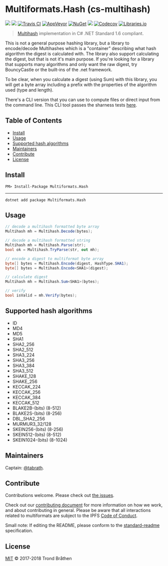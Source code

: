 # Multiformats.Hash (cs-multihash)

[![](https://img.shields.io/badge/project-multiformats-blue.svg?style=flat-square)](https://github.com/multiformats/multiformats)
[![](https://img.shields.io/badge/freenode-%23ipfs-blue.svg?style=flat-square)](https://webchat.freenode.net/?channels=%23ipfs)
[![Travis CI](https://img.shields.io/travis/multiformats/cs-multihash.svg?style=flat-square&branch=master)](https://travis-ci.org/multiformats/cs-multihash)
[![AppVeyor](https://img.shields.io/appveyor/ci/tabrath/cs-multihash/master.svg?style=flat-square)](https://ci.appveyor.com/project/tabrath/cs-multihash)
[![NuGet](https://buildstats.info/nuget/Multiformats.Hash)](https://www.nuget.org/packages/Multiformats.Hash/)
[![](https://img.shields.io/badge/readme%20style-standard-brightgreen.svg?style=flat-square)](https://github.com/RichardLitt/standard-readme)
[![Codecov](https://img.shields.io/codecov/c/github/multiformats/cs-multihash/master.svg?style=flat-square)](https://codecov.io/gh/multiformats/cs-multihash)
[![Libraries.io](https://img.shields.io/librariesio/github/multiformats/cs-multihash.svg?style=flat-square)](https://libraries.io/github/multiformats/cs-multihash)

> [Multihash](https://github.com/multiformats/multihash) implementation in C# .NET Standard 1.6 compliant.

This is not a general purpose hashing library, but a library to encode/decode Multihashes which is a "container" describing what hash algorithm the digest is calculated with. The library also support calculating the digest, but that is not it's main purpose. If you're looking for a library that supports many algorithms and only want the raw digest, try BouncyCastle or the built-ins of the .net framework.

To be clear, when you calculate a digest (using Sum) with this library, you will get a byte array including a prefix with the properties of the algorithm used (type and length).

There's a CLI version that you can use to compute files or direct input from the command line.
This CLI tool passes the sharness tests [here](https://github.com/multiformats/multihash/tree/master/tests/sharness).

## Table of Contents

* [Install](#install)
* [Usage](#usage)
* [Supported hash algorithms](#supported-hash-algorithms)
* [Maintainers](#maintainers)
* [Contribute](#contribute)
* [License](#license)

## Install

    PM> Install-Package Multiformats.Hash

---

    dotnet add package Multiformats.Hash

## Usage

```csharp
// decode a multihash formatted byte array
Multihash mh = Multihash.Decode(bytes);

// decode a multihash formatted string
Multihash mh = Multihash.Parse(str);
bool ok = Multihash.TryParse(str, out mh);

// encode a digest to multiformat byte array
byte[] bytes = Multihash.Encode(digest, HashType.SHA1);
byte[] bytes = Multihash.Encode<SHA1>(digest);

// calculate digest
Multihash mh = Multihash.Sum<SHA1>(bytes);

// verify
bool isValid = mh.Verify(bytes);
```

## Supported hash algorithms

* ID
* MD4
* MD5
* SHA1
* SHA2_256
* SHA2_512
* SHA3_224
* SHA3_256
* SHA3_384
* SHA3_512
* SHAKE_128
* SHAKE_256
* KECCAK_224
* KECCAK_256
* KECCAK_384
* KECCAK_512
* BLAKE2B-(bits) (8-512)
* BLAKE2S-(bits) (8-256)
* DBL_SHA2_256
* MURMUR3_32/128
* SKEIN256-(bits) (8-256)
* SKEIN512-(bits) (8-512)
* SKEIN1024-(bits) (8-1024)

## Maintainers

Captain: [@tabrath](https://github.com/tabrath).

## Contribute

Contributions welcome. Please check out [the issues](https://github.com/multiformats/cs-multihash/issues).

Check out our [contributing document](https://github.com/multiformats/multiformats/blob/master/contributing.md) for more information on how we work, and about contributing in general. Please be aware that all interactions related to multiformats are subject to the IPFS [Code of Conduct](https://github.com/ipfs/community/blob/master/code-of-conduct.md).

Small note: If editing the README, please conform to the [standard-readme](https://github.com/RichardLitt/standard-readme) specification.

## License

[MIT](LICENSE) © 2017-2018 Trond Bråthen
